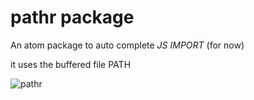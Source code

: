 # pathr package

An atom package to auto complete *JS IMPORT* (for now)

it uses the buffered file PATH

![pathr](https://cloud.githubusercontent.com/assets/15014965/25098125/b15d0880-23a7-11e7-9df2-ca3dd5b53f14.gif)

